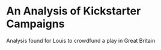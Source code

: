 # An Analysis of Kickstarter Campaigns
Analysis found for Louis to crowdfund a play in Great Britain
